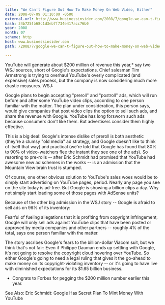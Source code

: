 ```yaml
---
title: "We Can't Figure Out How To Make Money On Web Video, Either"
date: 2008-07-09 01:10:00 -0500
external-url: http://www.businessinsider.com/2008/7/google-we-can-t-figure-out-how-to-make-money-on-web-video-either
hash: 34b725fb68c1d3eb7f734e417acc76b0
year: 2008
month: 07
scheme: http
host: www.businessinsider.com
path: /2008/7/google-we-can-t-figure-out-how-to-make-money-on-web-video-either

---
```


YouTube will generate about $200 million of revenue this year,* say two WSJ sources, short of Google's expectations.  Chief salesman Tim Armstrong is trying to overhaul YouTube's overly complicated (and expensive) sales process, but the company is now considering much more drastic measures. WSJ:

Google plans to begin accepting "preroll" and "postroll" ads, which will run before and after some YouTube video clips, according to one person familiar with the matter. The plan under consideration, this person says, would give companies that post video clips the option to sell such ads, and share the revenue with Google. YouTube has long forsworn such ads because consumers don't like them. But advertisers consider them highly effective.

This is a big deal: Google's intense dislike of preroll is both aesthetic (they're a clumsy "old media" ad strategy, and Google doesn't like to think of itself that way) and practical (we're told that Google has found that 80% to 90% of video-watchers flee the instant they see one of the ads). So resorting to pre-rolls -- after Eric Schmidt had promised that YouTube had awesome new ad schemes in the works -- is an admission that the Mountain View brain trust is stumped.

Of course, one other obvious solution to YouTube's sales woes would be to simply start advertising on YouTube pages, period. Nearly any page you see on the site today is ad-free. But Google is showing a billion clips a day. Why not simply start loading some of those pages with AdSense units?

Because of the other big admission in the WSJ story -- Google is afraid to sell ads on 96% of its inventory:

Fearful of fueling allegations that it is profiting from copyright infringement, Google will only sell ads against YouTube clips that have been posted or approved by media companies and other partners -- roughly 4% of the total, says one person familiar with the matter.

The story ascribes Google's fears to the billion-dollar Viacom suit, but we think that's not fair: Even if Philippe Dauman ends up settling with Google, it's not going to resolve the copyright cloud hovering over YouTube. So either Google's going to need a legal ruling that gives it the go-ahead to make money on its copyright-violating inventory -- or it's going to have live with diminished expectations for its $1.65 billion business.

* Congrats to Forbes for pegging the $200 million number earlier this year.

See Also: Eric Schmidt: Google Has Secret Plan To Mint Money With YouTube
